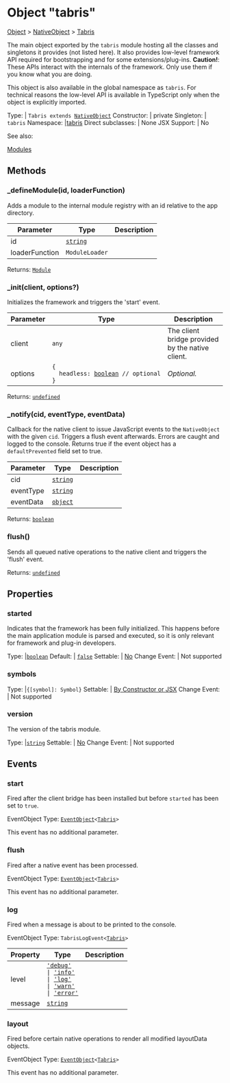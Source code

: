 ---
---
# Object "tabris"

<a href="https://developer.mozilla.org/en-US/docs/Web/JavaScript/Reference/Global_Objects/Object" title="View &quot;Object&quot; on MDN">Object</a> > <a href="NativeObject.html" title="NativeObject Class Reference">NativeObject</a> > <a href="#" >Tabris</a>

The main object exported by the `tabris` module hosting all the classes and singletons it provides (not listed here). It also provides low-level framework API required for bootstrapping and for some extensions/plug-ins. <b>Caution!</b>: These APIs interact with the internals of the framework. Only use them if you know what you are doing.

This object is also available in the global namespace as `tabris`. For technical reasons the low-level API is available in TypeScript only when the object is explicitly imported.


Type: | <code style="white-space: nowrap">Tabris extends <a href="NativeObject.html" title="NativeObject Class Reference">NativeObject</a></code>
Constructor: | private
Singleton: | `tabris`
Namespace: |<a href="../modules.html#startup" >tabris</a>
Direct subclasses: | None
JSX Support: | No



See also:
  
[Modules](../modules.md)

## Methods

### _defineModule(id, loaderFunction)



Adds a module to the internal module registry with an id relative to the app directory.


Parameter|Type|Description
-|-|-
id | <code style="white-space: nowrap"><a href="https://developer.mozilla.org/en-US/docs/Web/JavaScript/Data_structures#string_type" title="View &quot;string&quot; on MDN">string</a></code> | 
loaderFunction | <code style="white-space: nowrap">ModuleLoader</code> | 


Returns: <code style="white-space: nowrap"><a href="Module.html" title="Module Class Reference">Module</a></code>

### _init(client, options?)



Initializes the framework and triggers the 'start' event.


Parameter|Type|Description
-|-|-
client | <code style="white-space: nowrap"><a title="Literally any JavaScript value">any</a></code> | The client bridge provided by the native client.
options | <code style="white-space: nowrap">{<br/>&nbsp;&nbsp;headless: <a href="https://developer.mozilla.org/en-US/docs/Web/JavaScript/Data_structures#boolean_type" title="View &quot;boolean&quot; on MDN">boolean</a> // optional<br/>}</code> | *Optional.*


Returns: <code style="white-space: nowrap"><a href="https://developer.mozilla.org/en-US/docs/Web/JavaScript/Data_structures#undefined_type" title="View &quot;undefined&quot; on MDN">undefined</a></code>

### _notify(cid, eventType, eventData)



Callback for the native client to issue JavaScript events to the `NativeObject` with the given `cid`. Triggers a flush event afterwards. Errors are caught and logged to the console. Returns true if the event object has a `defaultPrevented` field set to true.


Parameter|Type|Description
-|-|-
cid | <code style="white-space: nowrap"><a href="https://developer.mozilla.org/en-US/docs/Web/JavaScript/Data_structures#string_type" title="View &quot;string&quot; on MDN">string</a></code> | 
eventType | <code style="white-space: nowrap"><a href="https://developer.mozilla.org/en-US/docs/Web/JavaScript/Data_structures#string_type" title="View &quot;string&quot; on MDN">string</a></code> | 
eventData | <code style="white-space: nowrap"><a href="https://developer.mozilla.org/en-US/docs/Web/JavaScript/Reference/Global_Objects/Object" title="View &quot;Object&quot; on MDN">object</a></code> | 


Returns: <code style="white-space: nowrap"><a href="https://developer.mozilla.org/en-US/docs/Web/JavaScript/Data_structures#boolean_type" title="View &quot;boolean&quot; on MDN">boolean</a></code>

### flush()



Sends all queued native operations to the native client and triggers the 'flush' event.

Returns: <code style="white-space: nowrap"><a href="https://developer.mozilla.org/en-US/docs/Web/JavaScript/Data_structures#undefined_type" title="View &quot;undefined&quot; on MDN">undefined</a></code>


## Properties

### started


Indicates that the framework has been fully initialized. This happens before the main application module is parsed and executed, so it is only relevant for framework and plug-in developers.

Type: |<code style="white-space: nowrap"><a href="https://developer.mozilla.org/en-US/docs/Web/JavaScript/Data_structures#boolean_type" title="View &quot;boolean&quot; on MDN">boolean</a></code>
Default: | <code style="white-space: nowrap"><a href="https://developer.mozilla.org/en-US/docs/Web/JavaScript/Data_structures#string_type" title="View &quot;string&quot; on MDN">false</a></code>
Settable: | <a href="../widget-basics.html#widget-properties" >No</a>
Change Event: | Not supported




### symbols



Type: |<code style="white-space: nowrap">{[symbol]: Symbol}</code>
Settable: | <a href="../widget-basics.html#widget-properties" >By Constructor or JSX</a>
Change Event: | Not supported




### version


The version of the tabris module.

Type: |<code style="white-space: nowrap"><a href="https://developer.mozilla.org/en-US/docs/Web/JavaScript/Data_structures#string_type" title="View &quot;string&quot; on MDN">string</a></code>
Settable: | <a href="../widget-basics.html#widget-properties" >No</a>
Change Event: | Not supported





## Events

### start

Fired after the client bridge has been installed but before `started` has been set to `true`.

EventObject Type: <code style="white-space: nowrap"><a href="EventObject.html" title="EventObject Class Reference">EventObject</a>&lt;<a href="#" >Tabris</a>&gt;</code>

This event has no additional parameter.
### flush

Fired after a native event has been processed.

EventObject Type: <code style="white-space: nowrap"><a href="EventObject.html" title="EventObject Class Reference">EventObject</a>&lt;<a href="#" >Tabris</a>&gt;</code>

This event has no additional parameter.
### log

Fired when a message is about to be printed to the console.

EventObject Type: <code style="white-space: nowrap">TabrisLogEvent&lt;<a href="#" >Tabris</a>&gt;</code>

Property|Type|Description
-|-|-
level | <code style="white-space: nowrap"><a href="https://developer.mozilla.org/en-US/docs/Web/JavaScript/Data_structures#string_type" title="View &quot;string&quot; on MDN">'debug'</a><br/>&#124; <a href="https://developer.mozilla.org/en-US/docs/Web/JavaScript/Data_structures#string_type" title="View &quot;string&quot; on MDN">'info'</a><br/>&#124; <a href="https://developer.mozilla.org/en-US/docs/Web/JavaScript/Data_structures#string_type" title="View &quot;string&quot; on MDN">'log'</a><br/>&#124; <a href="https://developer.mozilla.org/en-US/docs/Web/JavaScript/Data_structures#string_type" title="View &quot;string&quot; on MDN">'warn'</a><br/>&#124; <a href="https://developer.mozilla.org/en-US/docs/Web/JavaScript/Data_structures#string_type" title="View &quot;string&quot; on MDN">'error'</a></code> | 
message | <code style="white-space: nowrap"><a href="https://developer.mozilla.org/en-US/docs/Web/JavaScript/Data_structures#string_type" title="View &quot;string&quot; on MDN">string</a></code> | 

### layout

Fired before certain native operations to render all modified layoutData objects.

EventObject Type: <code style="white-space: nowrap"><a href="EventObject.html" title="EventObject Class Reference">EventObject</a>&lt;<a href="#" >Tabris</a>&gt;</code>

This event has no additional parameter.


